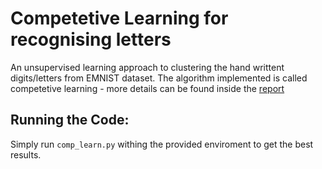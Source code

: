 # Competetive Learning for recognising letters

An unsupervised learning approach to clustering the hand writtent digits/letters from EMNIST dataset. The algorithm implemented is called competetive learning - more details can be found inside the [report](Competetive_Learning_Report.pdf)

## Running the Code:

Simply run `comp_learn.py` withing the provided enviroment to get the best results.